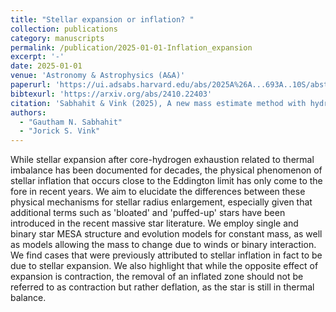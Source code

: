 ```yaml
---
title: "Stellar expansion or inflation? "
collection: publications
category: manuscripts
permalink: /publication/2025-01-01-Inflation_expansion
excerpt: '-'
date: 2025-01-01
venue: 'Astronomy & Astrophysics (A&A)'
paperurl: 'https://ui.adsabs.harvard.edu/abs/2025A%26A...693A..10S/abstract'
bibtexurl: 'https://arxiv.org/abs/2410.22403'
citation: 'Sabhahit & Vink (2025), A new mass estimate method with hydrodynamical atmospheres for very massive WNh stars, A&A'
authors:
  - "Gautham N. Sabhahit"
  - "Jorick S. Vink"
---
```

While stellar expansion after core-hydrogen exhaustion related to thermal imbalance has been documented for decades, the physical phenomenon of stellar inflation that occurs close to the Eddington limit has only come to the fore in recent years. We aim to elucidate the differences between these physical mechanisms for stellar radius enlargement, especially given that additional terms such as 'bloated' and 'puffed-up' stars have been introduced in the recent massive star literature. We employ single and binary star MESA structure and evolution models for constant mass, as well as models allowing the mass to change due to winds or binary interaction. We find cases that were previously attributed to stellar inflation in fact to be due to stellar expansion. We also highlight that while the opposite effect of expansion is contraction, the removal of an inflated zone should not be referred to as contraction but rather deflation, as the star is still in thermal balance. 
